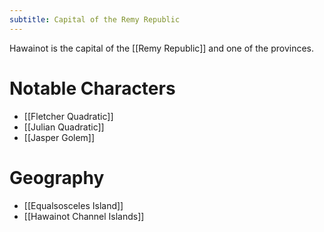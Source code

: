 ```yaml
---
subtitle: Capital of the Remy Republic
---
```


Hawainot is the capital of the [[Remy Republic]] and one of the provinces.

# Notable Characters
- [[Fletcher Quadratic]]
- [[Julian Quadratic]]
- [[Jasper Golem]]

# Geography
- [[Equalsosceles Island]]
- [[Hawainot Channel Islands]]
